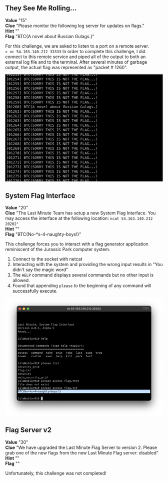 ## They See Me Rolling...  
**Value** "15"  
**Clue** "Please monitor the following log server for updates on flags."  
**Hint** ""  
**Flag** "BTC{A novel about Яussian Gulags.}"  

For this challenge, we are asked to listen to a port on a remote server.  
`> nc 54.163.140.212 33333`
In order to complete this challenge, I did connect to this remote service and piped all of the output to both an external log file and to the terminal.  After several minutes of garbage output, the actual flag was represented as "packet # 1260". 

<img width="579" alt="Pasted image 20230826125854" src="Screenshots/TheySeeMeRolling.png">

## System Flag Interface
**Value** "20"  
**Clue** "The Last Minute Team has setup a new System Flag Interface. You may access the interface at the following location:
`ncat 54.163.140.212 20202"`  
**Hint** ""  
**Flag** "BTC{No-*s-4-naughty-boys!}"  

This challenge forces you to interact with a flag generator application reminiscent of the Jurassic Park computer system.  

1. Connect to the socket with netcat
2. Interacting with the system and providing the wrong input results in "You didn't say the magic word" 
3. The `HELP` command displays several commands but no other input is allowed. 
4. Found that appending `please` to the beginning of any command will successfully execute.

<img width="762" alt="Pasted image 20230826230546" src="Screenshots/SystemFlagInterface.png">

## Flag Server v2
**Value** "30"  
**Clue** "We have upgraded the Last Minute Flag Server to version 2. Please grab one of the new flags from the new Last Minute Flag server: disabled"  
**Hint** ""  
**Flag** "" 

Unfortunately, this challenge was not completed!
